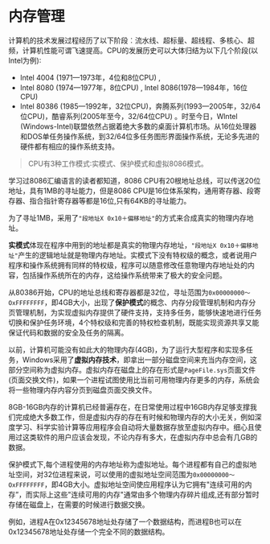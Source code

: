 # 内存管理



计算机的技术发展过程经历了以下阶段︰流水线、超标量、超线程、多核心、超频，计算机性能可谓飞速提高。CPU的发展历史可以大体归结为以下几个阶段(以Intel为例)∶

- lntel 4004 (1971—1973年，4位和8位CPU) ,
- lntel 8080 (1974—1977年，8位CPU) , lntel 8086(1978—1984年，16位CPU) 
- lntel 80386 (1985—1992年，32位CPU)，奔腾系列(1993—2005年，32/64位CPU)，酷睿系列(2005年至今，32/64位CPU) 。时至今日，Wlntel (Windows-Intel)联盟依然占据着绝大多数的桌面计算机市场。从16位处理器和DOS单任务操作系统，到32/64位多任务图形界面操作系统，无论多先进的硬件都有相应的操作系统支持。







> CPU有3种工作模式∶实模式、保护模式和虚拟8086模式。





学习过8086汇编语言的读者都知道，8086 CPU有20根地址总线，可以传送20位地址，具有1MB的寻址能力，但是8086 CPU是16位体系架构，通用寄存器、段寄存器、指合指针寄存器等都是16位,只有64KB的寻址能力。



为了寻址1MB，采用了`"段地址X 0x10＋偏移地址"`的方式来合成真实的物理内存地址。



**实模式**体现在程序中用到的地址都是真实的物理内存地址，`"段地址X 0x10＋偏移地址"`产生的逻辑地址就是物理内存地址。实模式下没有特权级的概念，或者说用户程序和操作系统拥有同样的特权级，程序可以随意修改任意物理内存地址处的内容，包括操作系统所在的内存，这给操作系统带来了极大的安全问题。



从80386开始，CPU的地址总线和寄存器都是32位，寻址范围为`0x00000000～OxFFFFFFFF`，即4GB大小，出现了**保护模式**的概念、内存分段管理机制和内存分页管理机制，为实现虚拟内存提供了硬件支持，支持多任务，能够快速地进行任务切换和保护任务环境，4个特权级和完善的特权检查机制，既能实现资源共享又能保证代码和数据的安全及任务的隔离。





以前，计算机可能没有如此大的物理内存(4GB)，为了运行大型程序和实现多任务，Windows采用了**虚拟内存技术**，即拿出一部分磁盘空间来充当内存空间，这部分空间称为虚拟内存。虚拟内存在磁盘上的存在形式是`PageFile.sys`页面文件(页面交换文件)，如果一个进程试图使用比当前可用物理内存更多的内存，系统会将一些物理内存内容分页到磁盘页面交换文件。



8GB-16GB内存的计算机已经普遍存在，在日常使用过程中16GB内存足够支撑我们完成绝大多数工作，但是虚拟内存的存在有时候和物理内存的大小无关，例如深度学习、科学实验计算等应用程序会自动将大量数据存放至虚拟内存中。细心且使用过这类软件的用户应该会发现，不论内存有多大，在虚拟内存中总会有几GB的数据。







保护模式下,每个进程使用的内存地址称为虚拟地址。每个进程都有自己的虚拟地址空间，对32位进程来说，可以使用的虚拟地址空间范围为`0x00000000～OxFFFFFFFF`，即4GB大小。虚拟地址空间使应用程序认为它拥有"连续可用的内存”，而实际上这些"连续可用的内存"通常由多个物理内存碎片组成,还有部分暂时存储在磁盘上，在需要的时候进行数据交换。



例如，进程A在0x12345678地址处存储了一个数据结构，而进程B也可以在0x12345678地址处存储一个完全不同的数据结构。

